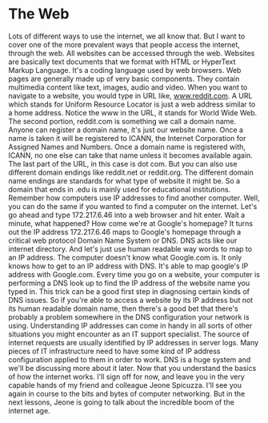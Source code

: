 # The Web

Lots of different ways to use the internet, we all know that. But I want to cover one of the more prevalent ways that people access the internet, through the web. All websites can be accessed through the web. Websites are basically text documents that we format with HTML or HyperText Markup Language. It's a coding language used by web browsers. Web pages are generally made up of very basic components. They contain multimedia content like text, images, audio and video. When you want to navigate to a website, you would type in URL like, www.reddit.com. A URL which stands for Uniform Resource Locator is just a web address similar to a home address. Notice the www in the URL, it stands for World Wide Web. The second portion, reddit.com is something we call a domain name. Anyone can register a domain name, it's just our website name. Once a name is taken it will be registered to ICANN, the Internet Corporation for Assigned Names and Numbers. Once a domain name is registered with, ICANN, no one else can take that name unless it becomes available again. The last part of the URL, in this case is dot com. But you can also use different domain endings like reddit.net or reddit.org. The different domain name endings are standards for what type of website it might be. So a domain that ends in .edu is mainly used for educational institutions. Remember how computers use IP addresses to find another computer. Well, you can do the same if you wanted to find a computer on the internet. Let's go ahead and type 172.217.6.46 into a web browser and hit enter. Wait a minute, what happened? How come we're at Google's homepage? It turns out the IP address 172.217.6.46 maps to Google's homepage through a critical web protocol Domain Name System or DNS. DNS acts like our internet directory. And let's just use human readable way words to map to an IP address. The computer doesn't know what Google.com is. It only knows how to get to an IP address with DNS. It's able to map google's IP address with Google.com. Every time you go on a website, your computer is performing a DNS look up to find the IP address of the website name you typed in. This trick can be a good first step in diagnosing certain kinds of DNS issues. So if you're able to access a website by its IP address but not its human readable domain name, then there's a good bet that there's probably a problem somewhere in the DNS configuration your network is using. Understanding IP addresses can come in handy in all sorts of other situations you might encounter as an IT support specialist. The source of internet requests are usually identified by IP addresses in server logs. Many pieces of IT infrastructure need to have some kind of IP address configuration applied to them in order to work. DNS is a huge system and we'll be discussing more about it later. Now that you understand the basics of how the internet works. I'll sign off for now, and leave you in the very capable hands of my friend and colleague Jeone Spicuzza. I'll see you again in course to the bits and bytes of computer networking. But in the next lessons, Jeone is going to talk about the incredible boom of the internet age.
